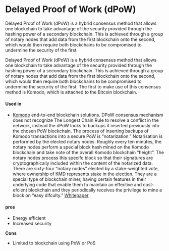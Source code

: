 # Delayed Proof of Work \(dPoW\)

Delayed Proof of Work \(dPoW\) is a hybrid consensus method that allows one blockchain to take advantage of the security provided through the hashing power of a secondary blockchain. This is achieved through a group of notary nodes that add data from the first blockchain onto the second, which would then require both blockchains to be compromised to undermine the security of the first.

Delayed Proof of Work \(dPoW\) is a hybrid consensus method that allows one blockchain to take advantage of the security provided through the hashing power of a secondary blockchain. This is achieved through a group of notary nodes that add data from the first blockchain onto the second, which would then require both blockchains to be compromised to undermine the security of the first. The first to make use of this consensus method is Komodo, which is attached to the Bitcoin blockchain.

#### Used in

* [Komodo](https://komodoplatform.com) end-to-end blockchain solutions. DPoW consensus mechanism does not recognize The Longest Chain Rule to resolve a conflict in the network, instead the dPoW looks to backups it inserted previously into the chosen PoW blockchain. The process of inserting backups of Komodo transactions into a secure PoW is “notarization.” Notarisation is performed by the elected notary nodes. Roughly every ten minutes, the notary nodes perform a special block hash mined on the Komodo blockchain and take note of the overall Komodo blockchain “height”. The notary nodes process this specifc block so that their signatures are cryptographically included within the content of the notarized data. There are sixty-four “notary nodes” elected by a stake-weighted vote, where ownership of KMD represents stake in the election. They are a special type of blockchain miner, having certain features in their underlying code that enable them to maintain an effective and cost-efcient blockchain and they periodically receives the privilege to mine a block on “easy difculty.” [Whitepaper](https://komodoplatform.com/en/whitepaper/2018-02-14-Komodo-White-Paper-Full.pdf)

#### pros

* Energy efficient
* Increased security

**Cons**

* Limited to blockchain using PoW or PoS

